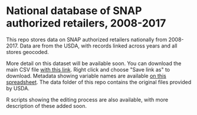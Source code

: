 # National database of SNAP authorized retailers, 2008-2017
This repo stores data on SNAP authorized retailers nationally from 2008-2017. Data are from the USDA, with records linked across years and all stores geocoded.

More detail on this dataset will be available soon. You can download the main CSV file [with this link](https://github.com/jshannon75/snap_retailers_2008_2017/raw/master/data/snap_retailers.csv). Right click and choose "Save link as" to download. Metadata showing variable names are available [on this spreadsheet](https://github.com/jshannon75/snap_retailers_2008_2017/raw/master/data/snap_retailers_metadata.csv). The data folder of this repo contains the original files provided by USDA. 

R scripts showing the editing process are also available, with more description of these added soon.
